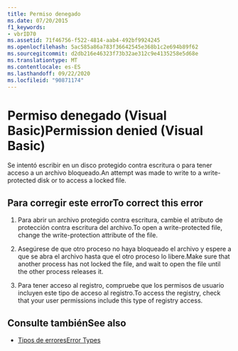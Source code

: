 ```yaml
---
title: Permiso denegado
ms.date: 07/20/2015
f1_keywords:
- vbrID70
ms.assetid: 71f46756-f522-4814-aab4-492bf9924245
ms.openlocfilehash: 5ac585a86a783f36642545e368b1c2e694b89f62
ms.sourcegitcommit: d2db216e46323f73b32ae312c9e4135258e5d68e
ms.translationtype: MT
ms.contentlocale: es-ES
ms.lasthandoff: 09/22/2020
ms.locfileid: "90871174"
---
```

# <a name="permission-denied-visual-basic"></a><span data-ttu-id="fb58c-102">Permiso denegado (Visual Basic)</span><span class="sxs-lookup"><span data-stu-id="fb58c-102">Permission denied (Visual Basic)</span></span>

<span data-ttu-id="fb58c-103">Se intentó escribir en un disco protegido contra escritura o para tener acceso a un archivo bloqueado.</span><span class="sxs-lookup"><span data-stu-id="fb58c-103">An attempt was made to write to a write-protected disk or to access a locked file.</span></span>  
  
## <a name="to-correct-this-error"></a><span data-ttu-id="fb58c-104">Para corregir este error</span><span class="sxs-lookup"><span data-stu-id="fb58c-104">To correct this error</span></span>  
  
1. <span data-ttu-id="fb58c-105">Para abrir un archivo protegido contra escritura, cambie el atributo de protección contra escritura del archivo.</span><span class="sxs-lookup"><span data-stu-id="fb58c-105">To open a write-protected file, change the write-protection attribute of the file.</span></span>  
  
2. <span data-ttu-id="fb58c-106">Asegúrese de que otro proceso no haya bloqueado el archivo y espere a que se abra el archivo hasta que el otro proceso lo libere.</span><span class="sxs-lookup"><span data-stu-id="fb58c-106">Make sure that another process has not locked the file, and wait to open the file until the other process releases it.</span></span>  
  
3. <span data-ttu-id="fb58c-107">Para tener acceso al registro, compruebe que los permisos de usuario incluyen este tipo de acceso al registro.</span><span class="sxs-lookup"><span data-stu-id="fb58c-107">To access the registry, check that your user permissions include this type of registry access.</span></span>  
  
## <a name="see-also"></a><span data-ttu-id="fb58c-108">Consulte también</span><span class="sxs-lookup"><span data-stu-id="fb58c-108">See also</span></span>

- [<span data-ttu-id="fb58c-109">Tipos de errores</span><span class="sxs-lookup"><span data-stu-id="fb58c-109">Error Types</span></span>](../../programming-guide/language-features/error-types.md)
